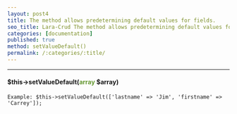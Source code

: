 ```yaml
---
layout: post4
title: The method allows predetermining default values for fields.
seo_title: Lara-Crud The method allows predetermining default values for fields setValueDefault()
categories: [documentation]
published: true
method: setValueDefault()
permalink: /:categories/:title/
---
```


---

#### $this->setValueDefault(<span style="color: #693">array</span> $array)


`
Example:
$this->setValueDefault(['lastname' => 'Jim', 'firstname' => 'Carrey']);
`



